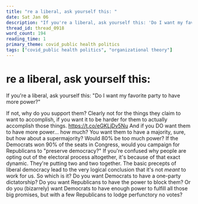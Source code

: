 ```yaml
---
title: "re a liberal, ask yourself this: "
date: Sat Jan 06
description: "If you're a liberal, ask yourself this: 'Do I want my favorite party to have more power? ' If not, why do you support them?"
thread_id: thread_0918
word_count: 194
reading_time: 1
primary_theme: covid_public health politics
tags: ["covid_public health politics", "organizational theory"]
---
```


# re a liberal, ask yourself this: 

If you're a liberal, ask yourself this: "Do I want my favorite party to have more power?"

If not, why do you support them? Clearly not for the things they claim to want to accomplish, if you want it to be harder for them to actually accomplish those things. https://t.co/eGKLjDv5Nu And if you DO want them to have more power... how much? You want them to have a majority, sure, but how about a supermajority? Would 80% be too much power? If the Democrats won 90% of the seats in Congress, would you campaign for Republicans to "preserve democracy?" If you're confused why people are opting out of the electoral process altogether, it's because of that exact dynamic. They're putting two and two together. The basic precepts of liberal democracy lead to the very logical conclusion that it's not *meant* to work for us. So which is it? Do you want Democrats to have a one-party dictatorship? Do you want Republicans to have the power to block them? Or do you (bizarrely) want Democrats to have enough power to fulfill all those big promises, but with a few Republicans to lodge perfunctory no votes?